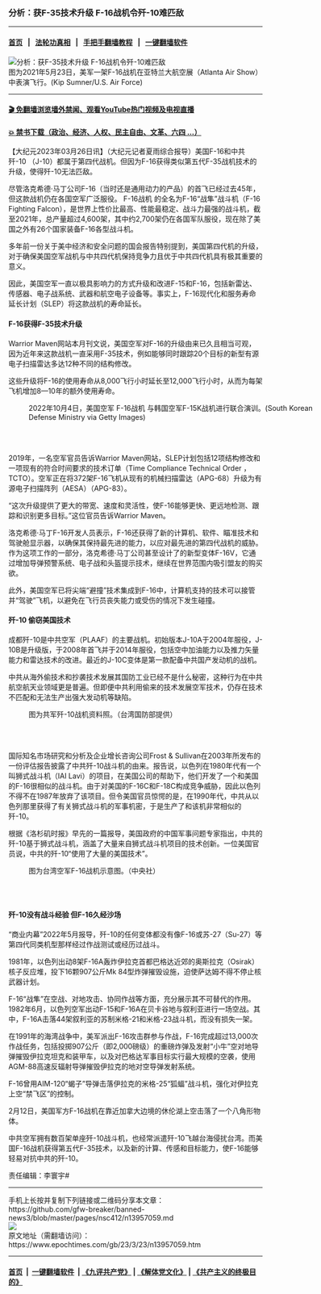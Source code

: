 ### 分析：获F-35技术升级 F-16战机令歼-10难匹敌
------------------------

#### [首页](https://github.com/gfw-breaker/banned-news3/blob/master/README.md) &nbsp;&nbsp;|&nbsp;&nbsp; [法轮功真相](https://github.com/begood0513/basic/blob/master/README.md)  &nbsp;&nbsp;|&nbsp;&nbsp; [手把手翻墙教程](https://github.com/gfw-breaker/guides/wiki)  &nbsp;&nbsp;|&nbsp;&nbsp; [一键翻墙软件](https://github.com/gfw-breaker/nogfw/blob/master/README.md)  



<div><img alt="分析：获F-35技术升级 F-16战机令歼-10难匹敌" class="attachment-djy_600_400 size-djy_600_400 wp-post-image" src="https://i.epochtimes.com/assets/uploads/2021/09/id13223794-1000w_q95-600x400.jpg"/>
<div class="caption">
 图为2021年5月23日，美军一架F-16战机在亚特兰大航空展（Atlanta Air Show）中表演飞行。(Kip Sumner/U.S. Air Force)
</div></div><hr/>

#### [ 🎬  免翻墙浏览墙外禁闻、观看YouTube热门视频及电视直播](https://github.com/gfw-breaker/HelloWorld)

#### [ 💥  禁书下载（政治、经济、人权、民主自由、文革、六四 ...）](https://github.com/gfw-breaker/books/blob/master/README.md)

<div><p>
 【大纪元2023年03月26日讯】（大纪元记者夏雨综合报导）美国F-16和中共
 <ok href="https://www.epochtimes.com/gb/tag/%E6%AD%BC-10.html">
  歼-10
 </ok>
 （J-10）都属于第四代战机。但因为F-16获得类似第五代F-35战机技术的升级，使得歼-10无法匹敌。
</p>
<p>
 尽管洛克希德‧马丁公司F-16（当时还是通用动力的产品）的首飞已经过去45年，但这款战机仍在各国空军广泛服役。
 <ok href="https://www.epochtimes.com/gb/tag/f-16%E6%88%98%E6%9C%BA.html">
  F-16战机
 </ok>
 的全名为F-16“战隼”战斗机（F-16 Fighting Falcon），是世界上性价比最高、性能最稳定、战斗力最强的战斗机，截至2021年，总产量超过4,600架，其中约2,700架仍在各国军队服役，现在除了美国之外有26个国家装备F-16各型战斗机。
</p>
<p>
 多年前一份关于美中经济和安全问题的国会报告特别提到，美国第四代机的升级，对于确保美国空军战机与中共四代机保持竞争力且优于中共四代机具有极其重要的意义。
</p>
<p>
 因此，美国空军一直以极具影响力的方式升级和改进F-15和F-16，包括新雷达、传感器、电子战系统、武器和航空电子设备等。事实上，F-16现代化和服务寿命延长计划（SLEP）将这款战机的寿命延长。
</p>
<h4>
 F-16获得F-35技术升级
</h4>
<p>
 Warrior Maven网站本月刊文说，美国空军对F-16的升级由来已久且相当可观，因为近年来这款战机一直采用F-35技术，例如能够同时跟踪20个目标的新型有源电子扫描雷达多达12种不同的结构修改。
</p>
<p>
 这些升级将F-16的使用寿命从8,000飞行小时延长至12,000飞行小时，从而为每架飞机增加8—10年的额外使用寿命。
</p>
<figure aria-describedby="caption-attachment-13856459" class="wp-caption aligncenter" id="attachment_13856459" style="width: 600px">
 <ok href="https://i.epochtimes.com/assets/uploads/2022/10/id13856459-582951.jpg" target="_blank">
  <img alt="" class="size-large wp-image-13856459" src="https://i.epochtimes.com/assets/uploads/2022/10/id13856459-582951-600x400.jpg"/>
 </ok>
 <br/><figcaption class="wp-caption-text" id="caption-attachment-13856459">
  2022年10月4日，美国空军
  <ok href="https://www.epochtimes.com/gb/tag/f-16%E6%88%98%E6%9C%BA.html">
   F-16战机
  </ok>
  与韩国空军F-15K战机进行联合演训。(South Korean Defense Ministry via Getty Images)
 </figcaption><br/>
</figure><br/>
<p>
 2019年，一名空军官员告诉Warrior Maven网站，SLEP计划包括12项结构修改和一项现有的符合时间要求的技术订单（Time Compliance Technical Order ，TCTO）。空军正在将372架F-16飞机从现有的机械扫描雷达（APG-68）升级为有源电子扫描阵列（AESA）（APG-83）。
</p>
<p>
 “这次升级提供了更大的带宽、速度和灵活性，使F-16能够更快、更远地检测、跟踪和识别更多目标。”这位官员告诉Warrior Maven。
</p>
<p>
 洛克希德‧马丁F-16开发人员表示，F-16还获得了新的计算机、软件、瞄准技术和驾驶舱显示器，以确保其保持最先进的能力，以应对最先进的第四代战机的威胁。作为这项工作的一部分，洛克希德‧马丁公司甚至设计了的新型变体F-16V，它通过增加导弹预警系统、电子战和头盔提示技术，继续在世界范围内吸引盟友的购买欲。
</p>
<p>
 此外，美国空军已将尖端“避撞”技术集成到F-16中，计算机支持的技术可以接管并“驾驶”飞机，以避免在飞行员丧失能力或受伤的情况下发生碰撞。
</p>
<h4>
 <ok href="https://www.epochtimes.com/gb/tag/%E6%AD%BC-10.html">
  歼-10
 </ok>
 偷窃美国技术
</h4>
<p>
 成都歼-10是中共空军（PLAAF）的主要战机。初始版本J-10A于2004年服役，J-10B是升级版，于2008年首飞并于2014年服役，包括空中加油能力以及推力矢量能力和雷达技术的改进。最近的J-10C变体是第一款配备中共国产发动机的战机。
</p>
<p>
 中共从海外偷技术和抄袭技术发展其国防工业已经不是什么秘密，这种行为在中共航空航天业领域更是普遍。但即便中共利用偷来的技术发展空军技术，仍存在技术不匹配和无法生产出强大发动机等缺陷。
</p>
<figure aria-describedby="caption-attachment-13903193" class="wp-caption aligncenter" id="attachment_13903193" style="width: 600px">
 <ok href="https://i.epochtimes.com/assets/uploads/2023/01/id13903193-594788.jpg" target="_blank">
  <img alt="" class="size-large wp-image-13903193" src="https://i.epochtimes.com/assets/uploads/2023/01/id13903193-594788-600x400.jpg"/>
 </ok>
 <br/><figcaption class="wp-caption-text" id="caption-attachment-13903193">
  图为共军歼-10战机资料照。（台湾国防部提供）
 </figcaption><br/>
</figure><br/>
<p>
 国际知名市场研究和分析及企业增长咨询公司Frost &amp; Sullivan在2003年所发布的一份评估报告披露了中共歼-10战斗机的由来。报告说，以色列在1980年代有一个叫狮式战斗机（IAI Lavi）的项目，在美国公司的帮助下，他们开发了一个和美国的F-16很相似的战斗机。由于对美国的F-16C和F-18C构成竞争威胁，因此以色列不得不在1987年放弃了该项目。但令美国官员惊愕的是，在1990年代，中共从以色列那里获得了有关狮式战斗机的军事机密，于是生产了和该机非常相似的歼-10。
</p>
<p>
 根据《洛杉矶时报》早先的一篇报导，美国政府的中国军事问题专家指出，中共的歼-10基于狮式战斗机，涵盖了大量来自狮式战斗机项目的技术创新。一位美国官员说，中共的歼-10“使用了大量的美国技术”。
</p>
<figure aria-describedby="caption-attachment-13848444" class="wp-caption aligncenter" id="attachment_13848444" style="width: 600px">
 <ok href="https://i.epochtimes.com/assets/uploads/2022/10/id13848444-580731_medium.jpg" target="_blank">
  <img alt="" class="size-large wp-image-13848444" src="https://i.epochtimes.com/assets/uploads/2022/10/id13848444-580731_medium-600x399.jpg"/>
 </ok>
 <br/><figcaption class="wp-caption-text" id="caption-attachment-13848444">
  图为台湾空军F-16战机示意图。（中央社）
 </figcaption><br/>
</figure><br/>
<h4>
 歼-10没有战斗经验 但F-16久经沙场
</h4>
<p>
 “商业内幕”2022年5月报导，歼-10的任何变体都没有像F-16或苏-27（Su-27）等第四代同类机型那样经过作战测试或经历过战斗。
</p>
<p>
 1981年，以色列出动8架F-16A轰炸伊拉克首都巴格达近郊的奥斯拉克（Osirak）核子反应堆，投下16颗907公斤Mk 84型炸弹摧毁设施，迫使萨达姆不得不停止核武器计划。
</p>
<p>
 F-16“战隼”在空战、对地攻击、协同作战等方面，充分展示其不可替代的作用。1982年6月，以色列空军出动F-15和F-16A在贝卡谷地与叙利亚进行一场空战。其中，F-16A击落44架叙利亚的苏制米格-21和米格-23战斗机，而没有损失一架。
</p>
<p>
 在1991年的海湾战争中，美军派出F-16攻击群参与作战，F-16完成超过13,000次作战任务，包括投掷907公斤（即2,000磅级）的重磅炸弹及发射“小牛”空对地导弹摧毁伊拉克坦克和装甲车，以及对巴格达军事目标实行最大规模的空袭，使用AGM-88高速反辐射导弹摧毁伊拉克的地对空导弹发射系统。
</p>
<p>
 F-16曾用AIM-120“蝎子”导弹击落伊拉克的米格-25“狐蝠”战斗机，强化对伊拉克上空“禁飞区”的控制。
</p>
<p>
 2月12日，美国军方F-16战机在靠近加拿大边境的休伦湖上空击落了一个八角形物体。
</p>
<p>
 中共空军拥有数百架单座歼-10战斗机，也经常派遣歼-10飞越台海侵扰台湾。而美国F-16战机获得第五代F-35技术，以及新的计算、传感和目标能力，使F-16能够轻易对抗中共的歼-10。
</p>
<p>
 责任编辑：李寰宇#
</p>
</div>
<hr/>
手机上长按并复制下列链接或二维码分享本文章：<br/>
https://github.com/gfw-breaker/banned-news3/blob/master/pages/nsc412/n13957059.md <br/>
<a href='https://github.com/gfw-breaker/banned-news3/blob/master/pages/nsc412/n13957059.md'><img src='https://github.com/gfw-breaker/banned-news3/blob/master/pages/nsc412/n13957059.md.png'/></a> <br/>
原文地址（需翻墙访问）：https://www.epochtimes.com/gb/23/3/23/n13957059.htm


------------------------
#### [首页](https://github.com/gfw-breaker/banned-news3/blob/master/README.md) &nbsp;|&nbsp; [一键翻墙软件](https://github.com/gfw-breaker/nogfw/blob/master/README.md) &nbsp;| [《九评共产党》](https://github.com/gfw-breaker/9ping.md/blob/master/README.md#九评之一评共产党是什么) | [《解体党文化》](https://github.com/gfw-breaker/jtdwh.md/blob/master/README.md) | [《共产主义的终极目的》](https://github.com/gfw-breaker/gczydzjmd.md/blob/master/README.md)


<img src='http://gfw-breaker.win/banned-news3/pages/nsc412/n13957059.md' width='0px' height='0px'/>